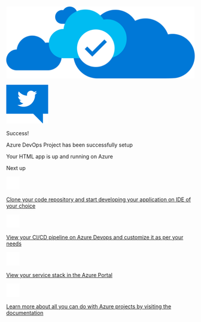 ![successCloudNew](img/successCloudNew.svg)

[![tweetThis](img/tweetThis.svg)](http://twitter.com/intent/tweet/?text=I%20just%20created%20a%20new%20HTML%20website%20on%20Azure%20using%20Azure%20DevOps%20Project&hashtags=AzureDevOpsProject%2CVSTS%20%40Azure%20%40VSTS)

Success!

Azure DevOps Project has been successfully setup

Your HTML app is up and running on Azure

Next up

![cloneWhite](img/cloneWhite.svg)

[Clone your code repository and start developing your application on IDE of your choice](https://go.microsoft.com/fwlink/?linkid=862409)

![deployWhite](img/deployWhite.svg)

[View your CI/CD pipeline on Azure Devops and customize it as per your needs](https://go.microsoft.com/fwlink/?linkid=862410)

![stackWhite](img/stackWhite.svg)

[View your service stack in the Azure Portal](http://portal.azure.com)

![lightbulbWhite](img/lightbulbWhite.svg)

[Learn more about all you can do with Azure projects by visiting the documentation](https://go.microsoft.com/fwlink/?linkid=862126)
